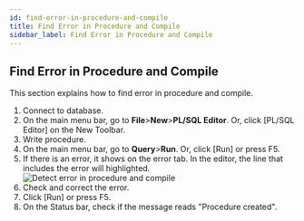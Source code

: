 ```yaml
---
id: find-error-in-procedure-and-compile
title: Find Error in Procedure and Compile
sidebar_label: Find Error in Procedure and Compile
---
```


## Find Error in Procedure and Compile

This section explains how to find error in procedure and compile.

1. Connect to database.
2. On the main menu bar, go to **File**>**New**>**PL/SQL Editor**. Or, click [PL/SQL Editor] on the New Toolbar.
3. Write procedure.
4. On the main menu bar, go to **Query**>**Run**. Or, click [Run] or press F5.
5. If there is an error, it shows on the error tab. In the editor, the line that includes the error will highlighted.
![Detect error in procedure and compile](https://s3.ap-northeast-2.amazonaws.com/sqlgate-manual-content/E8E787DC5BAB59ACB13F0C5AB62C01AD.jpg)
6. Check and correct the error.
7. Click [Run] or press F5.
8. On the Status bar, check if the message reads "Procedure created".
